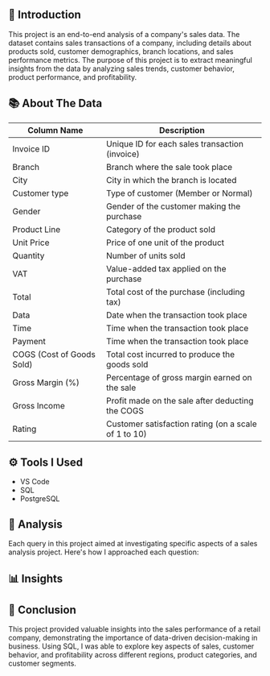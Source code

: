 ## 🙏 Introduction
This project is an end-to-end analysis of a company's sales data. The dataset contains sales transactions of a company, including details about products sold, customer demographics, branch locations, and sales performance metrics. The purpose of this project is to extract meaningful insights from the data by analyzing sales trends, customer behavior, product performance, and profitability.

## 📚 About The Data
| Column Name | Description |
| ------------- | ------------- |
| Invoice ID  | Unique ID for each sales transaction (invoice)  |
| Branch  | Branch where the sale took place |
| City | City in which the branch is located |
| Customer type | Type of customer (Member or Normal) |
| Gender | Gender of the customer making the purchase |
| Product Line | Category of the product sold |
| Unit Price | Price of one unit of the product |
| Quantity | Number of units sold |
| VAT | Value-added tax applied on the purchase |
| Total | Total cost of the purchase (including tax) |
| Data | Date when the transaction took place |
| Time | Time when the transaction took place |
| Payment | Time when the transaction took place |
| COGS (Cost of Goods Sold) | Total cost incurred to produce the goods sold |
| Gross Margin (%) | Percentage of gross margin earned on the sale |
| Gross Income | Profit made on the sale after deducting the COGS |
| Rating | Customer satisfaction rating (on a scale of 1 to 10) |

## ⚙️ Tools I Used
- VS Code
- SQL
- PostgreSQL

## 🧐 Analysis
Each query in this project aimed at investigating specific aspects of a sales analysis project.
Here's how I approached each question:



### 

## 📊 Insights

## 📝 Conclusion
This project provided valuable insights into the sales performance of a retail company, demonstrating the importance of data-driven decision-making in business. Using SQL, I was able to explore key aspects of sales, customer behavior, and profitability across different regions, product categories, and customer segments.
